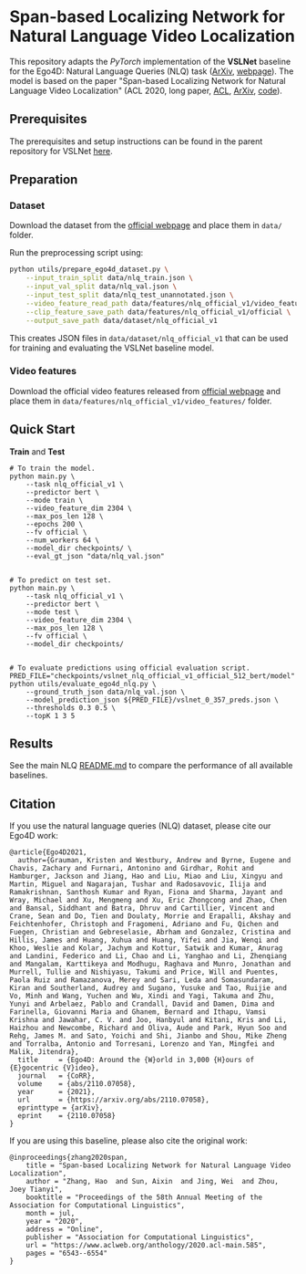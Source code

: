 # Span-based Localizing Network for Natural Language Video Localization

This repository adapts the *PyTorch* implementation of the **VSLNet** baseline for the Ego4D: Natural Language
Queries (NLQ) task ([ArXiv][arxiv_link], [webpage][ego4d_page]).
The model is based on the paper "Span-based Localizing Network for Natural Language Video 
Localization" (ACL 2020, long paper, [ACL](vslnet_acl), 
[ArXiv][vslnet_arxiv], [code][vslnet_code]).


## Prerequisites

The prerequisites and setup instructions can be found in the parent repository for VSLNet [here][vslnet_code].


## Preparation

### Dataset 

Download the dataset from the [official webpage][ego4d_page] and place them
in `data/` folder.

Run the preprocessing script using:

```bash
python utils/prepare_ego4d_dataset.py \
    --input_train_split data/nlq_train.json \
    --input_val_split data/nlq_val.json \
    --input_test_split data/nlq_test_unannotated.json \
    --video_feature_read_path data/features/nlq_official_v1/video_features/ \
    --clip_feature_save_path data/features/nlq_official_v1/official \
    --output_save_path data/dataset/nlq_official_v1
```

This creates JSON files in `data/dataset/nlq_official_v1` that can be used for training and evaluating the VSLNet baseline model.


### Video features

Download the official video features released from [official webpage][ego4d_page] and place them in `data/features/nlq_official_v1/video_features/` folder.


## Quick Start

**Train** and **Test**

```shell
# To train the model.
python main.py \
    --task nlq_official_v1 \
    --predictor bert \
    --mode train \
    --video_feature_dim 2304 \
    --max_pos_len 128 \
    --epochs 200 \
    --fv official \
    --num_workers 64 \
    --model_dir checkpoints/ \
    --eval_gt_json "data/nlq_val.json"


# To predict on test set.
python main.py \
    --task nlq_official_v1 \
    --predictor bert \
    --mode test \
    --video_feature_dim 2304 \
    --max_pos_len 128 \
    --fv official \
    --model_dir checkpoints/


# To evaluate predictions using official evaluation script.
PRED_FILE="checkpoints/vslnet_nlq_official_v1_official_512_bert/model"
python utils/evaluate_ego4d_nlq.py \
    --ground_truth_json data/nlq_val.json \
    --model_prediction_json ${PRED_FILE}/vslnet_0_357_preds.json \
    --thresholds 0.3 0.5 \
    --topK 1 3 5
```

## Results

See the main NLQ [README.md][nlq_readme] to compare the performance of all available baselines.


## Citation

If you use the natural language queries (NLQ) dataset, please cite our Ego4D work:

```
@article{Ego4D2021,
  author={Grauman, Kristen and Westbury, Andrew and Byrne, Eugene and Chavis, Zachary and Furnari, Antonino and Girdhar, Rohit and Hamburger, Jackson and Jiang, Hao and Liu, Miao and Liu, Xingyu and Martin, Miguel and Nagarajan, Tushar and Radosavovic, Ilija and Ramakrishnan, Santhosh Kumar and Ryan, Fiona and Sharma, Jayant and Wray, Michael and Xu, Mengmeng and Xu, Eric Zhongcong and Zhao, Chen and Bansal, Siddhant and Batra, Dhruv and Cartillier, Vincent and Crane, Sean and Do, Tien and Doulaty, Morrie and Erapalli, Akshay and Feichtenhofer, Christoph and Fragomeni, Adriano and Fu, Qichen and Fuegen, Christian and Gebreselasie, Abrham and Gonzalez, Cristina and Hillis, James and Huang, Xuhua and Huang, Yifei and Jia, Wenqi and Khoo, Weslie and Kolar, Jachym and Kottur, Satwik and Kumar, Anurag and Landini, Federico and Li, Chao and Li, Yanghao and Li, Zhenqiang and Mangalam, Karttikeya and Modhugu, Raghava and Munro, Jonathan and Murrell, Tullie and Nishiyasu, Takumi and Price, Will and Puentes, Paola Ruiz and Ramazanova, Merey and Sari, Leda and Somasundaram, Kiran and Southerland, Audrey and Sugano, Yusuke and Tao, Ruijie and Vo, Minh and Wang, Yuchen and Wu, Xindi and Yagi, Takuma and Zhu, Yunyi and Arbelaez, Pablo and Crandall, David and Damen, Dima and Farinella, Giovanni Maria and Ghanem, Bernard and Ithapu, Vamsi Krishna and Jawahar, C. V. and Joo, Hanbyul and Kitani, Kris and Li, Haizhou and Newcombe, Richard and Oliva, Aude and Park, Hyun Soo and Rehg, James M. and Sato, Yoichi and Shi, Jianbo and Shou, Mike Zheng and Torralba, Antonio and Torresani, Lorenzo and Yan, Mingfei and Malik, Jitendra},
  title     = {Ego4D: Around the {W}orld in 3,000 {H}ours of {E}gocentric {V}ideo},
  journal   = {CoRR},
  volume    = {abs/2110.07058},
  year      = {2021},
  url       = {https://arxiv.org/abs/2110.07058},
  eprinttype = {arXiv},
  eprint    = {2110.07058}
}
```

If you are using this baseline, please also cite the original work:

```
@inproceedings{zhang2020span,
    title = "Span-based Localizing Network for Natural Language Video Localization",
    author = "Zhang, Hao  and Sun, Aixin  and Jing, Wei  and Zhou, Joey Tianyi",
    booktitle = "Proceedings of the 58th Annual Meeting of the Association for Computational Linguistics",
    month = jul,
    year = "2020",
    address = "Online",
    publisher = "Association for Computational Linguistics",
    url = "https://www.aclweb.org/anthology/2020.acl-main.585",
    pages = "6543--6554"
}
```

[arxiv_link]:https://arxiv.org/abs/2110.07058 
[ego4d_page]: https://ego4d-data.org/
[vslnet_arxiv]: https://arxiv.org/abs/2004.13931
[vslnet_acl]: https://www.aclweb.org/anthology/2020.acl-main.585.pdf
[vslnet_code]: https://github.com/IsaacChanghau/VSLNet
[nlq_readme]:./../README.md
